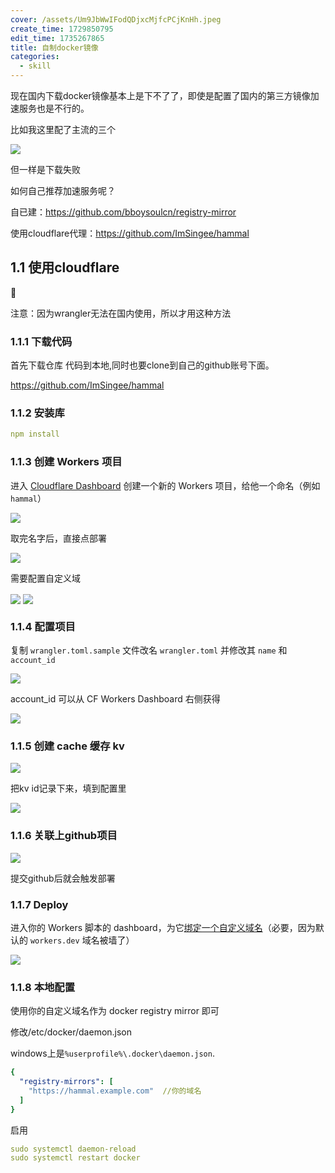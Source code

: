 ```yaml
---
cover: /assets/Um9JbWwIFodQDjxcMjfcPCjKnHh.jpeg
create_time: 1729850795
edit_time: 1735267865
title: 自制docker镜像
categories:
  - skill
---
```



现在国内下载docker镜像基本上是下不了了，即使是配置了国内的第三方镜像加速服务也是不行的。

比如我这里配了主流的三个

<img src="/assets/Nw62blsNzohkG5xnV3RcOqkOnVc.png" src-width="373" class="markdown-img m-auto" src-height="113" align="center"/>

但一样是下载失败

如何自己推荐加速服务呢？

自已建：https://github.com/bboysoulcn/registry-mirror

使用cloudflare代理：https://github.com/ImSingee/hammal

## 1.1 使用cloudflare

<div class="callout callout-bg-2 callout-border-2">
<div class='callout-emoji'>🚅</div>
<p>注意：因为wrangler无法在国内使用，所以才用这种方法 </p>
</div>

### 1.1.1 下载代码

首先下载仓库  代码到本地,同时也要clone到自己的github账号下面。

https://github.com/ImSingee/hammal 

### 1.1.2 安装库

```yaml
npm install
```

### 1.1.3  **创建 Workers 项目**

进入 [Cloudflare Dashboard](https://dash.cloudflare.com/) 创建一个新的 Workers 项目，给他一个命名（例如 `hammal`）

<img src="/assets/J7FQbVclCojDjtxouFhcD5GVnHg.png" src-width="681" class="markdown-img m-auto" src-height="219" align="center"/>

取完名字后，直接点部署

<img src="/assets/VHs8bMcgAoJBhsx7dzmc5V9XnWd.png" src-width="498" class="markdown-img m-auto" src-height="124" align="center"/>

需要配置自定义域

<img src="/assets/V0oXbvJGMoWxfuxFRnVckhDrnmb.png" src-width="1149" class="markdown-img m-auto" src-height="390" align="center"/>

<img src="/assets/GQ6vbH7yNoGZSXxRdmvcpfIunmg.png" src-width="358" class="markdown-img m-auto" src-height="370" align="center"/>

### 1.1.4 配置项目

复制 `wrangler.toml.sample` 文件改名 `wrangler.toml` 并修改其 `name` 和 `account_id`

<img src="/assets/BV2ibYX6voh71Zx7R92cxy7Jnng.png" src-width="664" class="markdown-img m-auto" src-height="388" align="center"/>

account_id 可以从 CF Workers Dashboard 右侧获得

<img src="/assets/ENDfbnNYhoUfYWxe1qecXHx6nxf.png" src-width="1227" class="markdown-img m-auto" src-height="350" align="center"/>

### 1.1.5  **创建 cache 缓存 kv**

<img src="/assets/ADlybt5u2oLDVBx8Hswc2aSNnuf.png" src-width="1551" class="markdown-img m-auto" src-height="1104" align="center"/>

把kv id记录下来，填到配置里

<img src="/assets/UE20b4SfVog5kExIDzQctOQCnWb.png" src-width="1064" class="markdown-img m-auto" src-height="431" align="center"/>

### 1.1.6 关联上github项目

<img src="/assets/HuFZbLniOoVrtnxLbfFcaWxenPe.png" src-width="1076" class="markdown-img m-auto" src-height="437" align="center"/>

提交github后就会触发部署

### 1.1.7  **Deploy**

进入你的 Workers 脚本的 dashboard，为它[绑定一个自定义域名](https://developers.cloudflare.com/workers/configuration/routing/custom-domains/#set-up-a-custom-domain-in-the-dashboard)（必要，因为默认的 `workers.dev` 域名被墙了）

<img src="/assets/R8xUb02VkoqFOsxLFxzcLLCVnb7.png" src-width="922" class="markdown-img m-auto" src-height="169" align="center"/>

### 1.1.8  **本地配置**

使用你的自定义域名作为 docker registry mirror 即可

修改/etc/docker/daemon.json

windows上是`%userprofile%\.docker\daemon.json`.

```yaml
{
  "registry-mirrors": [
    "https://hammal.example.com"  //你的域名
  ]
}
```

启用

```yaml
sudo systemctl daemon-reload
sudo systemctl restart docker
```

